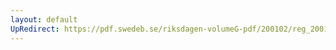 ```yaml
---
layout: default
UpRedirect: https://pdf.swedeb.se/riksdagen-volumeG-pdf/200102/reg_200102/reg_200102_0425.pdf
---
```

